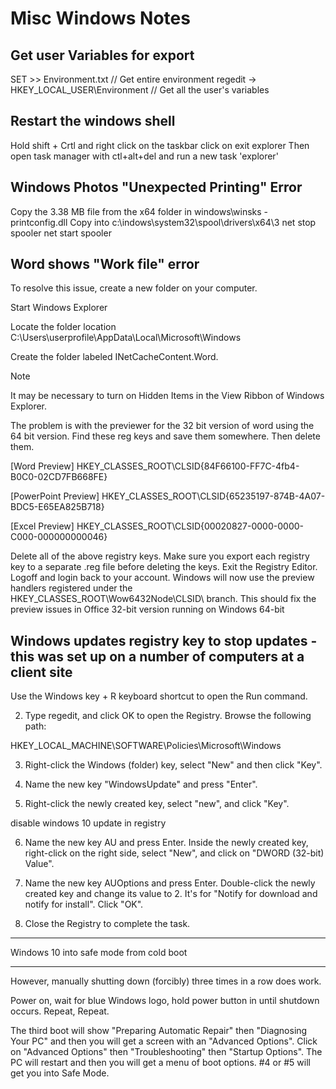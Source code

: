 # Misc Windows Notes

## Get user Variables for export
SET >> Environment.txt	// Get entire environment
regedit -> HKEY_LOCAL_USER\Environment		// Get all the user's variables

## Restart the windows shell

Hold shift + Crtl and right click on the taskbar
click on exit explorer
Then open task manager with ctl+alt+del and run a new task 'explorer'

## Windows Photos "Unexpected Printing" Error
Copy the 3.38 MB file from the x64 folder in windows\winsks - printconfig.dll
Copy into c:\indows\system32\spool\drivers\x64\3
net stop spooler
net start spooler

## Word shows "Work file" error
To resolve this issue, create a new folder on your computer.

Start Windows Explorer

Locate the folder location C:\Users\userprofile\AppData\Local\Microsoft\Windows

Create the folder labeled INetCacheContent.Word.

 Note

It may be necessary to turn on Hidden Items in the View Ribbon of Windows Explorer.


The problem is with the previewer for the 32 bit version of word using  the 64 bit version. Find these reg keys and save them somewhere. Then delete them. 

[Word Preview]
HKEY_CLASSES_ROOT\CLSID\{84F66100-FF7C-4fb4-B0C0-02CD7FB668FE}

[PowerPoint Preview]
HKEY_CLASSES_ROOT\CLSID\{65235197-874B-4A07-BDC5-E65EA825B718}

[Excel Preview]
HKEY_CLASSES_ROOT\CLSID\{00020827-0000-0000-C000-000000000046}

Delete all of the above registry keys. Make sure you export each registry key to a separate .reg file before deleting the keys.
Exit the Registry Editor.
Logoff and login back to your account.
Windows will now use the preview handlers registered under the HKEY_CLASSES_ROOT\Wow6432Node\CLSID\ branch. This should fix the preview issues in Office 32-bit version running on Windows 64-bit




## Windows updates registry key to stop updates - this was set up on a number of computers at a client site

 Use the Windows key + R keyboard shortcut to open the Run command.

2. Type regedit, and click OK to open the Registry.
Browse the following path:

HKEY_LOCAL_MACHINE\SOFTWARE\Policies\Microsoft\Windows

3. Right-click the Windows (folder) key, select "New" and then click "Key".

4. Name the new key "WindowsUpdate" and press "Enter".

5. Right-click the newly created key, select "new", and click "Key".

disable windows 10 update in registry

6. Name the new key AU and press Enter.
Inside the newly created key, right-click on the right side, select "New", and click on "DWORD (32-bit) Value".

7. Name the new key AUOptions and press Enter.
Double-click the newly created key and change its value to 2. It's for "Notify for download and notify for install". Click "OK".

8. Close the Registry to complete the task.

*******************
Windows 10 into safe mode from cold boot
*******************
However, manually shutting down (forcibly) three times in a row does work. 

Power on, wait for blue Windows logo, hold power button in until shutdown occurs. 
Repeat, Repeat.  

The third boot will show "Preparing Automatic Repair" then "Diagnosing Your PC" and then you will get a screen with an "Advanced Options".  Click on "Advanced Options" then "Troubleshooting" then "Startup Options".  The PC will restart and then you will get a menu of boot options.  #4 or #5 will get you into Safe Mode.
